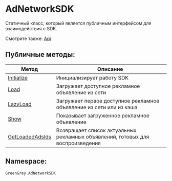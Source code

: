 # AdNetworkSDK
Статичный класс, который является публичным интерфейсом для взаимодействия с SDK.

Смотрите также: [Api](../api.md)

## Публичные методы:

 Метод|Описание 
-|-
[Initialize](Initialize.md) | Инициализирует работу SDK
[Load](Load.md) | Загружает доступное рекламное объявление из сети
[LazyLoad](LazyLoad.md) | Загружает первое доступное рекламное объявление из сети или из кэша
[Show](Show.md) | Показывает загруженное рекламное объявление
[GetLoadedAdsIds](GetLoadedAdsIds.md) | Возвращает список актуальных рекламных объявлений, готовых для воспроизведения

## Namespace:

`GreenGrey.AdNetworkSDK`